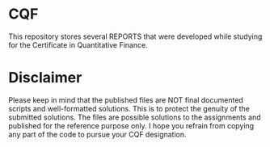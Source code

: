 # CQF
This repository stores several REPORTS that were developed while studying for the Certificate in Quantitative Finance.

# Disclaimer
Please keep in mind that the published files are NOT final documented scripts and well-formatted solutions. This is to protect the genuity of the submitted solutions.
The files are possible solutions to the assignments and published for the reference purpose only.
I hope you refrain from copying any part of the code to pursue your CQF designation.
